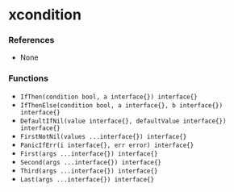 # xcondition

### References

+ None

### Functions

+ `IfThen(condition bool, a interface{}) interface{}`
+ `IfThenElse(condition bool, a interface{}, b interface{}) interface{}`
+ `DefaultIfNil(value interface{}, defaultValue interface{}) interface{}`
+ `FirstNotNil(values ...interface{}) interface{}`
+ `PanicIfErr(i interface{}, err error) interface{}`
+ `First(args ...interface{}) interface{}`
+ `Second(args ...interface{}) interface{}`
+ `Third(args ...interface{}) interface{}`
+ `Last(args ...interface{}) interface{}`
